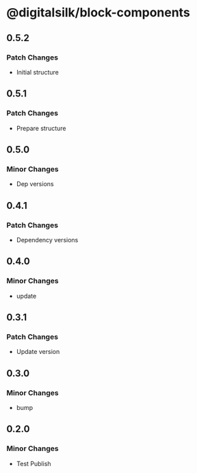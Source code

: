 # @digitalsilk/block-components

## 0.5.2

### Patch Changes

- Initial structure

## 0.5.1

### Patch Changes

- Prepare structure

## 0.5.0

### Minor Changes

- Dep versions

## 0.4.1

### Patch Changes

- Dependency versions

## 0.4.0

### Minor Changes

- update

## 0.3.1

### Patch Changes

- Update version

## 0.3.0

### Minor Changes

- bump

## 0.2.0

### Minor Changes

- Test Publish
